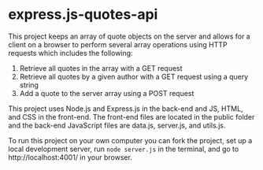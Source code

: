 # express.js-quotes-api

This project keeps an array of quote objects on the server and allows for a client on a browser to perform several array operations using HTTP requests which includes the following:
1. Retrieve all quotes in the array with a GET request
2. Retrieve all quotes by a given author with a GET request using a query string
3. Add a quote to the server array using a POST request

This project uses Node.js and Express.js in the back-end and JS, HTML, and CSS in the front-end. The front-end files are located in the public folder and the back-end
JavaScript files are data.js, server.js, and utils.js. 

To run this project on your own computer you can fork the project, set up a local development server, run `node server.js` in the terminal, 
and go to http://localhost:4001/ in your browser.
